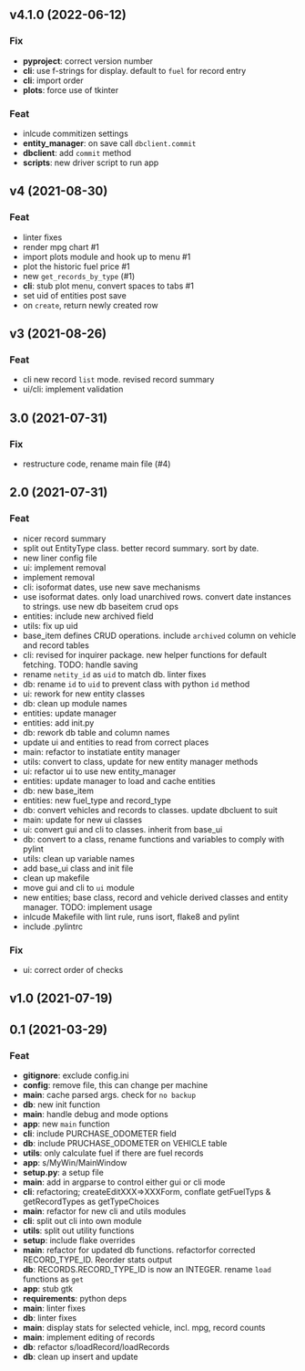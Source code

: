 ## v4.1.0 (2022-06-12)

### Fix

- **pyproject**: correct version number
- **cli**: use f-strings for display. default to `fuel` for record entry
- **cli**: import order
- **plots**: force use of tkinter

### Feat

- inlcude commitizen settings
- **entity_manager**: on save call `dbclient.commit`
- **dbclient**: add `commit` method
- **scripts**: new driver script to run app

## v4 (2021-08-30)

### Feat

- linter fixes
- render mpg chart #1
- import plots module and hook up to menu #1
- plot the historic fuel price  #1
- new `get_records_by_type` (#1)
- **cli**: stub plot menu, convert spaces to tabs #1
- set uid of entities post save
- on `create`, return newly created row

## v3 (2021-08-26)

### Feat

- cli new record `list` mode. revised record summary
- ui/cli: implement validation

## 3.0 (2021-07-31)

### Fix

- restructure code, rename main file (#4)

## 2.0 (2021-07-31)

### Feat

- nicer record summary
- split out EntityType class. better record summary. sort by date.
- new liner config file
- ui: implement removal
- implement removal
- cli: isoformat dates, use new save mechanisms
- use isoformat dates. only load unarchived rows. convert date instances to strings. use new db baseitem crud ops
- entities: include new archived field
- utils: fix up uid
- base_item defines CRUD operations. include `archived` column on vehicle and record tables
- cli: revised for inquirer package. new helper functions for default fetching. TODO: handle saving
- rename `netity_id` as `uid` to match db. linter fixes
- db: rename `id` to `uid` to prevent class with python `id` method
- ui: rework for new entity classes
- db: clean up module names
- entities: update manager
- entities: add init.py
- db: rework db table and column names
- update ui and entities to read from correct places
- main: refactor to instatiate entity manager
- utils: convert to class, update for new entity manager methods
- ui: refactor ui to use new entity_manager
- entities: update manager to load and cache entities
- db: new base_item
- entities: new fuel_type and record_type
- db: convert vehicles and records to classes. update dbcluent to suit
- main: update for new ui classes
- ui: convert gui and cli to classes. inherit from base_ui
- db: convert to a class, rename functions and variables to comply with pylint
- utils: clean up variable names
- add base_ui class and init file
- clean up makefile
- move gui and cli to `ui` module
- new entities; base class, record and vehicle derived classes and entity manager. TODO: implement usage
- inlcude Makefile with lint rule, runs isort, flake8 and pylint
- include .pylintrc

### Fix

- ui: correct order of checks

## v1.0 (2021-07-19)

## 0.1 (2021-03-29)

### Feat

- **gitignore**: exclude config.ini
- **config**: remove file, this can change per machine
- **main**: cache parsed args. check for `no backup`
- **db**: new init function
- **main**: handle debug and mode options
- **app**: new `main` function
- **cli**: include PURCHASE_ODOMETER field
- **db**: include PRUCHASE_ODOMETER on VEHICLE table
- **utils**: only calculate fuel if there are fuel records
- **app**: s/MyWin/MainWindow
- **setup.py**: a setup file
- **main**: add in argparse to control either gui or cli mode
- **cli**: refactoring; createEditXXX=>XXXForm, conflate getFuelTyps & getRecordTypes as getTypeChoices
- **main**: refactor for new cli and utils modules
- **cli**: split out cli into own module
- **utils**: split out utility functions
- **setup**: include flake overrides
- **main**: refactor for updated db functions. refactorfor corrected RECORD_TYPE_ID. Reorder stats output
- **db**: RECORDS.RECORD_TYPE_ID is now an INTEGER. rename `load` functions as `get`
- **app**: stub gtk
- **requirements**: python deps
- **main**: linter fixes
- **db**: linter fixes
- **main**: display stats for selected vehicle, incl. mpg, record counts
- **main**: implement editing of records
- **db**: refactor s/loadRecord/loadRecords
- **db**: clean up insert and update
